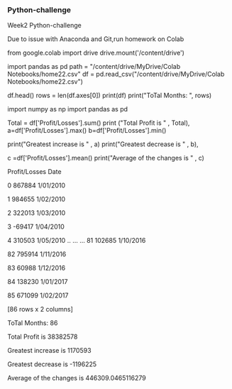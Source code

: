 ###  Python-challenge

Week2 Python-challenge


Due to issue with Anaconda and Git,run homework on Colab


from google.colab import drive
drive.mount('/content/drive')

import pandas as pd
path = "/content/drive/MyDrive/Colab Notebooks/home22.csv"
df = pd.read_csv("/content/drive/MyDrive/Colab Notebooks/home22.csv") 


df.head()
rows = len(df.axes[0])
print(df)
print("ToTal Months: ", rows)

import numpy as np
import pandas as pd




Total = df['Profit/Losses'].sum()
print ("Total Profit is " , Total),
a=df['Profit/Losses'].max()
b=df['Profit/Losses'].min()

print("Greatest increase is " , a)
print("Greatest decrease is " , b),

c =df['Profit/Losses'].mean()
print("Average of the changes is " , c)

Profit/Losses       Date

0          867884  1/01/2010

1          984655  1/02/2010

2          322013  1/03/2010

3          -69417  1/04/2010

4          310503  1/05/2010
..            ...        ...
81         102685  1/10/2016

82         795914  1/11/2016

83          60988  1/12/2016

84         138230  1/01/2017

85         671099  1/02/2017



[86 rows x 2 columns]


ToTal Months:  86


Total Profit is  38382578


Greatest increase is  1170593

Greatest decrease is  -1196225

Average of the changes is  446309.0465116279
